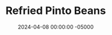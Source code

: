 ---
layout: post
title:  "Refried Pinto Beans"
date:   2024-04-08 00:00:00 -05000
categories: 
- Recipes
- Meatless
permalink: /recipes/refried-beans
image: /assets/Food/Meatless/Refried/refried-cover.jpg
ing: refried-ing
facts: refried-facts
Prep: 10
Rest: 
Cook: 20
Source1: https://cookieandkate.com/easy-refried-beans-recipe/?utm_source=whisk&utm_medium=webapp&utm_campaign=refried_pinto_beans#tasty-recipes-28453-jump-target
Source2: 
whisk: https://s.samsungfood.com/VHygv
tags: 
- pinto beans
- onion
- mexican
- refried beans
- chili powder
- paprika
- garlic
- onion
- dip
- spread
- hummus
- lime
- black beans
- chickpeas
- garbanzo beans
- cumin
- vic
Description: Refried beans are a great side dish to many different meals. It's very easy to put together, and can be made with any type of bean that you desire. It's basically roughly mashed and cooked hummus, and works well as a dip, burrito filling, or side on your plate
Instructions: 
- Preheat a medium pot over medium heat with oil. Meanwhile, finely dice your onion. Add diced onion to the pan with salt. Cover, and cook until the onions are soft and translucent, and begin to caramelize<br><br>
- <center><img src="/assets/Food/Meatless/Refried/refried-1.jpg" alt="" class="instruction-image"></center><br>

- When the onions are done, add in the minced garlic, spices (chili, paprika, cumin, garlic, onion, and pepper), and your beans. Mix, cover, and cook for 5 minutes<br><br>
- <center><img src="/assets/Food/Meatless/Refried/refried-2.jpg" alt="" class="instruction-image"></center><br>

- Reduce heat to low, and roughly mash with a potato masher to reach your desired consistency. I like mine a little chunky, but if you want it super smooth, use an immersion blender. Simmer uncovered for about 5 minutes, or until thickened to your liking. Squeeze in some lime, and finish with cilantro or parsley<br><br>
- <center><img src="/assets/Food/Meatless/Refried/refried-3.jpg" alt="" class="instruction-image"></center>
---